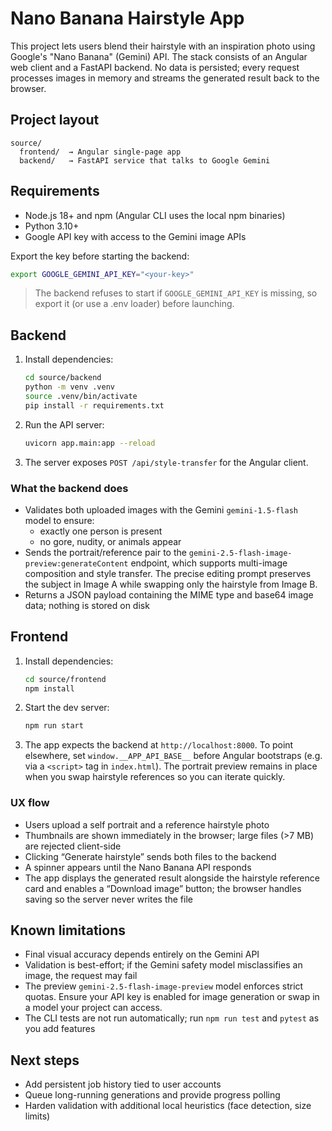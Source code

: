# Nano Banana Hairstyle App

This project lets users blend their hairstyle with an inspiration photo using Google's "Nano Banana" (Gemini) API. The stack consists of an Angular web client and a FastAPI backend. No data is persisted; every request processes images in memory and streams the generated result back to the browser.

## Project layout

```
source/
  frontend/  → Angular single-page app
  backend/   → FastAPI service that talks to Google Gemini
```

## Requirements

- Node.js 18+ and npm (Angular CLI uses the local npm binaries)
- Python 3.10+
- Google API key with access to the Gemini image APIs

Export the key before starting the backend:

```bash
export GOOGLE_GEMINI_API_KEY="<your-key>"
```

> The backend refuses to start if `GOOGLE_GEMINI_API_KEY` is missing, so export it (or use a .env loader) before launching.

## Backend

1. Install dependencies:
   ```bash
   cd source/backend
   python -m venv .venv
   source .venv/bin/activate
   pip install -r requirements.txt
   ```
2. Run the API server:
   ```bash
   uvicorn app.main:app --reload
   ```
3. The server exposes `POST /api/style-transfer` for the Angular client.

### What the backend does

- Validates both uploaded images with the Gemini `gemini-1.5-flash` model to ensure:
  - exactly one person is present
  - no gore, nudity, or animals appear
- Sends the portrait/reference pair to the `gemini-2.5-flash-image-preview:generateContent` endpoint, which supports multi-image composition and style transfer. The precise editing prompt preserves the subject in Image A while swapping only the hairstyle from Image B.
- Returns a JSON payload containing the MIME type and base64 image data; nothing is stored on disk

## Frontend

1. Install dependencies:
   ```bash
   cd source/frontend
   npm install
   ```
2. Start the dev server:
   ```bash
   npm run start
   ```
3. The app expects the backend at `http://localhost:8000`. To point elsewhere, set `window.__APP_API_BASE__` before Angular bootstraps (e.g. via a `<script>` tag in `index.html`). The portrait preview remains in place when you swap hairstyle references so you can iterate quickly.

### UX flow

- Users upload a self portrait and a reference hairstyle photo
- Thumbnails are shown immediately in the browser; large files (>7 MB) are rejected client-side
- Clicking “Generate hairstyle” sends both files to the backend
- A spinner appears until the Nano Banana API responds
- The app displays the generated result alongside the hairstyle reference card and enables a “Download image” button; the browser handles saving so the server never writes the file

## Known limitations

- Final visual accuracy depends entirely on the Gemini API
- Validation is best-effort; if the Gemini safety model misclassifies an image, the request may fail
- The preview `gemini-2.5-flash-image-preview` model enforces strict quotas. Ensure your API key is enabled for image generation or swap in a model your project can access.
- The CLI tests are not run automatically; run `npm run test` and `pytest` as you add features

## Next steps

- Add persistent job history tied to user accounts
- Queue long-running generations and provide progress polling
- Harden validation with additional local heuristics (face detection, size limits)
